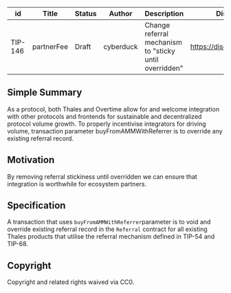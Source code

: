 | id | Title | Status | Author | Description | Discussions to | Created |
| ----------- | ----------- | ----------- | ----------- | ----------- | ----------- | ----------- |
| TIP-146 | partnerFee | Draft | cyberduck | Change referral mechanism to "sticky until overridden" | https://discord.gg/8bzFdpGTrp | 2022-06-06
 
## Simple Summary
 
As a protocol, both Thales and Overtime allow for and welcome integration with other protocols and frontends for sustainable and decentralized protocol volume growth. To properly incentivise integrators for driving volume, transaction parameter buyFromAMMWithReferrer is to override any existing referral record.

 ## Motivation

By removing referral stickiness until overridden we can ensure that integration is worthwhile for ecosystem partners. 

## Specification

A transaction that uses `buyFromAMMWithReferrer`parameter is to void and override existing referral record in the `Referral` contract for all existing Thales products that utilise the referral mechanism defined in TIP-54 and TIP-68.
 
## Copyright
 
Copyright and related rights waived via CC0.
 
